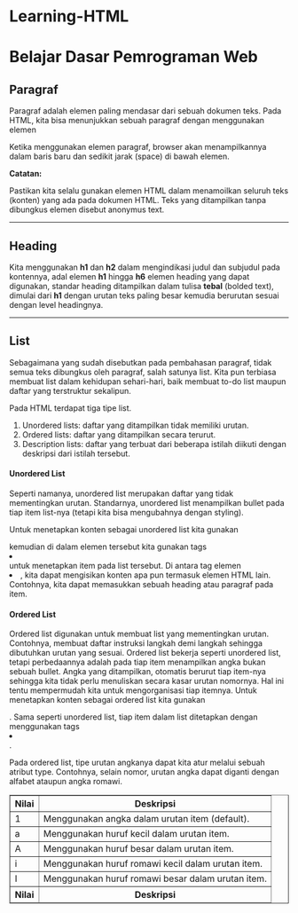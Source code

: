 # Learning-HTML
   <h1>Belajar Dasar Pemrograman Web</h1>

<h2>Paragraf</h2>
<p>Paragraf adalah elemen paling mendasar dari sebuah dokumen teks. Pada HTML, kita bisa menunjukkan sebuah paragraf dengan menggunakan elemen <p> </p>

<p>Ketika menggunakan elemen paragraf, browser akan menampilkannya dalam baris baru dan sedikit jarak (space) di bawah elemen.</p>
<b>Catatan:</b>
<p>Pastikan kita selalu gunakan elemen HTML dalam menamoilkan seluruh teks (konten) yang ada pada dokumen HTML. Teks yang ditampilkan tanpa dibungkus elemen disebut anonymus text.</p>

<hr>

<h2>Heading</h2>
<p>Kita menggunakan <b>h1</b> dan <b>h2</b> dalam mengindikasi judul dan subjudul pada kontennya, adal elemen <b>h1</b> hingga <b>h6</b> elemen heading yang dapat digunakan, standar heading ditampilkan dalam tulisa <b>tebal</b> (bolded text), dimulai dari <b>h1</b> dengan urutan teks paling besar kemudia berurutan sesuai dengan level headingnya.</p>

<hr>

<h2>List</h2>
<p>Sebagaimana yang sudah disebutkan pada pembahasan paragraf, tidak semua teks dibungkus oleh paragraf, salah satunya list. Kita pun terbiasa membuat list dalam kehidupan sehari-hari, baik membuat to-do list maupun daftar yang terstruktur sekalipun. </p>

<p>Pada HTML terdapat tiga tipe list.</p>

<ol>
  <li>Unordered lists: daftar yang ditampilkan tidak memiliki urutan. </li>
  <li>Ordered lists: daftar yang ditampilkan secara terurut.</li>
  <li>Description lists: daftar yang terbuat dari beberapa istilah diikuti dengan deskripsi dari istilah tersebut.</li>
</ol>

<h4>Unordered List</h4>
<p>Seperti namanya, unordered list merupakan daftar yang tidak mementingkan urutan. Standarnya, unordered list menampilkan bullet pada tiap item list-nya (tetapi kita bisa mengubahnya dengan styling).

Untuk menetapkan konten sebagai unordered list kita gunakan <ul></ul> kemudian di dalam elemen tersebut kita gunakan tags <li></li> untuk menetapkan item pada list tersebut. Di antara tag elemen <li>, kita dapat mengisikan konten apa pun termasuk elemen HTML lain. Contohnya, kita dapat memasukkan sebuah heading atau paragraf pada item.</p>

<h4>Ordered List</h4>
<p>Ordered list digunakan untuk membuat list yang mementingkan urutan. Contohnya, membuat daftar instruksi langkah demi langkah sehingga dibutuhkan urutan yang sesuai. Ordered list bekerja seperti unordered list, tetapi perbedaannya adalah pada tiap item menampilkan angka bukan sebuah bullet. Angka yang ditampilkan, otomatis berurut tiap item-nya sehingga kita tidak perlu menuliskan secara kasar urutan nomornya. Hal ini tentu mempermudah kita untuk mengorganisasi tiap itemnya. Untuk menetapkan konten sebagai ordered list kita gunakan <ol></ol>. Sama seperti unordered list, tiap item dalam list ditetapkan dengan menggunakan tags <li></li>.</p>

<p>Pada ordered list, tipe urutan angkanya dapat kita atur melalui sebuah atribut type. Contohnya, selain nomor, urutan angka dapat diganti dengan alfabet ataupun angka romawi.</p>

<table border="1" cellspacing="0" cellpadding="10">
  <tr>
    <th>Nilai</th>  
    <th>Deskripsi</th>  
  </tr>

  <tbody>
    <tr>
    <td>1</td> 
    <td>Menggunakan angka dalam urutan item (default).</td>
    </tr>

   <tr>
        <td>a</td>
        <td>Menggunakan huruf kecil dalam urutan item.</td>
    </tr>

   <tr>
        <td>A</td>
        <td>Menggunakan huruf besar dalam urutan item.</td>
    </tr>

  <tr>
        <td>i</td>
        <td>Menggunakan huruf romawi kecil dalam urutan item.</td>
    </tr>

  <tr>
        <td>I</td>
        <td>Menggunakan huruf romawi besar dalam urutan item.</td>
    </tr>
  </tbody>
     <tfoot>
    <tr>
        <th>Nilai</th>  
        <th>Deskripsi</th>  
    </tr>
     </tfoot>
    </table>








